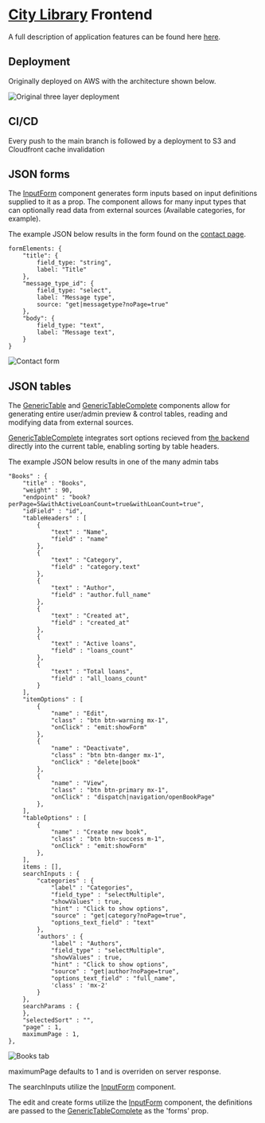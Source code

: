 # [City Library](https://dszkzv3o6c2jj.cloudfront.net) Frontend

A full description of application features can be found here [here](https://dszkzv3o6c2jj.cloudfront.net/documentation.pdf).

## Deployment

Originally deployed on AWS with the architecture shown below.

![Original three layer deployment](https://i.imgur.com/UPA5tK6.png "Original deployment")

## CI/CD

Every push to the main branch is followed by a deployment to S3 and Cloudfront cache invalidation

## JSON forms

The [InputForm](https://github.com/techbabette/LibraryFrontend/blob/main/src/components/InputForm.vue) component generates form inputs based on input definitions supplied to it as a prop.
The component allows for many input types that can optionally read data from external sources (Available categories, for example).

The example JSON below results in the form found on the [contact page](https://github.com/techbabette/LibraryFrontend/blob/main/src/components/PageContact.vue).

```
formElements: {
    "title": {
        field_type: "string",
        label: "Title"
    },
    "message_type_id": {
        field_type: "select",
        label: "Message type",
        source: "get|messagetype?noPage=true"
    },
    "body": {
        field_type: "text",
        label: "Message text",
    }
}
```

![Contact form](https://i.imgur.com/KzosTGE.png "Contact form")

## JSON tables

The [GenericTable](https://github.com/techbabette/LibraryFrontend/blob/main/src/components/GenericTable.vue) and [GenericTableComplete](https://github.com/techbabette/LibraryFrontend/blob/main/src/components/GenericTableComplete.vue) components allow for generating entire user/admin preview & control tables, reading and modifying data from external sources.

[GenericTableComplete](https://github.com/techbabette/LibraryFrontend/blob/main/src/components/GenericTableComplete.vue) integrates sort options recieved from [the backend](https://github.com/techbabette/libraryBackend/tree/dev) directly into the current table, enabling sorting by table headers.

The example JSON below results in one of the many admin tabs

```
"Books" : {
    "title" : "Books",
    "weight" : 90,
    "endpoint" : "book?perPage=5&withActiveLoanCount=true&withLoanCount=true",
    "idField" : "id",
    "tableHeaders" : [
        {
            "text" : "Name",
            "field" : "name"
        },
        {
            "text" : "Category",
            "field" : "category.text"
        },
        {
            "text" : "Author",
            "field" : "author.full_name"
        },
        {
            "text" : "Created at",
            "field" : "created_at"
        },
        {
            "text" : "Active loans",
            "field" : "loans_count"
        },
        {
            "text" : "Total loans",
            "field" : "all_loans_count"
        }
    ],
    "itemOptions" : [
        {
            "name" : "Edit",
            "class" : "btn btn-warning mx-1",
            "onClick" : "emit:showForm"
        },
        {
            "name" : "Deactivate",
            "class" : "btn btn-danger mx-1",
            "onClick" : "delete|book"
        },
        {
            "name" : "View",
            "class" : "btn btn-primary mx-1",
            "onClick" : "dispatch|navigation/openBookPage"
        },
    ],
    "tableOptions" : [
        {
            "name" : "Create new book",
            "class" : "btn btn-success m-1",
            "onClick" : "emit:showForm"
        },
    ],
    items : [],
    searchInputs : {
        "categories" : {
            "label" : "Categories",
            "field_type" : "selectMultiple",
            "showValues" : true,
            "hint" : "Click to show options",
            "source" : "get|category?noPage=true",
            "options_text_field" : "text"
        },
        'authors' : {
            "label" : "Authors",
            "field_type" : "selectMultiple",
            "showValues" : true,
            "hint" : "Click to show options",
            "source" : "get|author?noPage=true",
            "options_text_field" : "full_name",
            'class' : 'mx-2'
        }
    },
    searchParams : {
    },
    "selectedSort" : "",
    "page" : 1,
    maximumPage : 1,
},
```

![Books tab](https://i.imgur.com/2c0iBo2.png "Books tab")

maximumPage defaults to 1 and is overriden on server response.

The searchInputs utilize the [InputForm](https://github.com/techbabette/LibraryFrontend/blob/main/src/components/InputForm.vue) component.

The edit and create forms utilize the [InputForm](https://github.com/techbabette/LibraryFrontend/blob/main/src/components/InputForm.vue) component, the definitions are passed to the [GenericTableComplete](https://github.com/techbabette/LibraryFrontend/blob/main/src/components/GenericTableComplete.vue) as the 'forms' prop.
